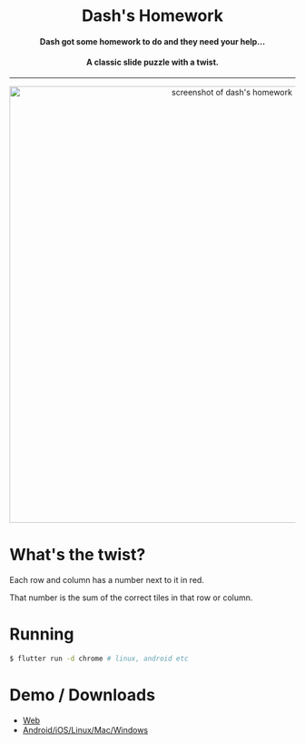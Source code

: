 <h1 align="center">Dash's Homework</h1>
<h4 align="center">Dash got some homework to do and they need your help...</h4>
<h4 align="center">A classic slide puzzle with a twist.</h4>

---

<p align="center">
    <img alt="screenshot of dash's homework" src="https://i.imgur.com/gYzQ9ig.png" width="768" />
</p>

# What's the twist?

Each row and column has a number next to it in red.

That number is the sum of the correct tiles in that row or column.

# Running

```sh
$ flutter run -d chrome # linux, android etc
```

# Demo / Downloads

- [Web](https://geopjr-forks.github.io/dashshomework/)
- [Android/iOS/Linux/Mac/Windows](https://github.com/geopjr-forks/dashshomework/releases)
